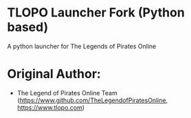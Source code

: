 # TLOPO Launcher Fork (Python based)
A python launcher for The Legends of Pirates Online
# Original Author:
* The Legend of Pirates Online Team (https://www.github.com/TheLegendofPiratesOnline, https://www.tlopo.com)
